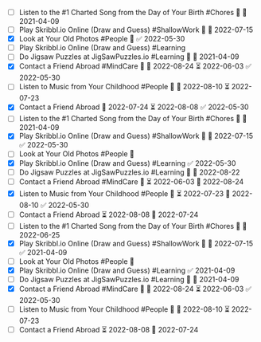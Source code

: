 

- [ ] Listen to the #1 Charted Song from the Day of Your Birth #Chores 🔼 📅 2021-04-09
- [ ] Play Skribbl.io Online (Draw and Guess) #ShallowWork 🔼 📅 2022-07-15
- [x] Look at Your Old Photos #People 🔼 ✅ 2022-05-30
- [ ] Play Skribbl.io Online (Draw and Guess) #Learning
- [ ] Do Jigsaw Puzzles at JigSawPuzzles.io #Learning 🔼 📅 2021-04-09
- [x] Contact a Friend Abroad #MindCare 🔽 🛫 2022-08-24 ⏳ 2022-06-03 ✅ 2022-05-30
- [ ] Listen to Music from Your Childhood #People 🔽 📅 2022-08-10 ⏳ 2022-07-23
- [x] Contact a Friend Abroad 🛫 2022-07-24 ⏳ 2022-08-08 ✅ 2022-05-30
- [ ] Listen to the #1 Charted Song from the Day of Your Birth #Chores 🔼 📅 2021-04-09
- [x] Play Skribbl.io Online (Draw and Guess) #ShallowWork 🔼 📅 2022-07-15 ✅ 2022-05-30
- [ ] Look at Your Old Photos #People 🔼
- [x] Play Skribbl.io Online (Draw and Guess) #Learning ✅ 2022-05-30
- [ ] Do Jigsaw Puzzles at JigSawPuzzles.io #Learning 🔼 📅 2022-08-22
- [ ] Contact a Friend Abroad #MindCare 🔽 ⏳ 2022-06-03 🛫 2022-08-24
- [x] Listen to Music from Your Childhood #People 🔽 ⏳ 2022-07-23 📅 2022-08-10 ✅ 2022-05-30
- [ ] Contact a Friend Abroad ⏳ 2022-08-08 🛫 2022-07-24
- [ ] Listen to the #1 Charted Song from the Day of Your Birth #Chores 🔼 📅 2022-06-25
- [x] Play Skribbl.io Online (Draw and Guess) #ShallowWork 🔼 📅 2022-07-15 ✅ 2021-04-09
- [ ] Look at Your Old Photos #People 🔼
- [x] Play Skribbl.io Online (Draw and Guess) #Learning ✅ 2021-04-09
- [ ] Do Jigsaw Puzzles at JigSawPuzzles.io #Learning 🔼 📅 2021-04-09
- [x] Contact a Friend Abroad #MindCare 🔽 🛫 2022-08-24 ⏳ 2022-06-03 ✅ 2022-05-30
- [ ] Listen to Music from Your Childhood #People 🔽 📅 2022-08-10 ⏳ 2022-07-23
- [ ] Contact a Friend Abroad ⏳ 2022-08-08 🛫 2022-07-24
